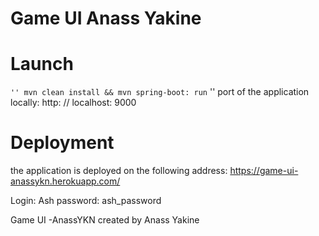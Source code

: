 # Game UI Anass Yakine

# Launch

`` ''
mvn clean install && mvn spring-boot: run
`` ''
port of the application locally: http: // localhost: 9000 <br/>

# Deployment

the application is deployed on the following address: https://game-ui-anassykn.herokuapp.com/

Login: Ash
password: ash_password

Game UI -AnassYKN created by Anass Yakine
